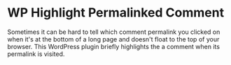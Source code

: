 # WP Highlight Permalinked Comment

Sometimes it can be hard to tell which comment permalink you clicked on when it's at the bottom of a long page and doesn't float to the top of your browser.  This WordPress plugin briefly highlights the a comment when its permalink is visited.